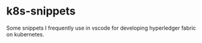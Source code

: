 # k8s-snippets

Some snippets I frequently use in vscode for developing hyperledger fabric on kubernetes.
